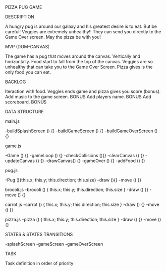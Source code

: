 PIZZA PUG GAME

DESCRIPTION

A hungry pug is around our galaxy and his greatest desire is to eat. But be careful! Veggies are extremely unhealthy!! They can send you directly to the Game Over screen. May the pizza be with you!

MVP (DOM-CANVAS)

The game has a pug that moves around the canvas. Vertically and horizontally.
Food start to fall from the top of the canvas.
Veggies are so unhealthy that can take you to the Game Over Screen.
Pizza gives is the only food you can eat.

BACKLOG

Iteraction with food. Veggies ends game and pizza gives you score (bonus).
Add music to the game screen. BONUS
Add players name. BONUS
Add scoreboard. BONUS

DATA STRUCTURE

main.js

-buildSplashScreen () {}
-buildGameScreen () {}
-buildGameOverScreen () {}

game.js

-Game () {}
-gameLoop () {}
-checkCollisions (){}
-clearCanvas () {}
-updateCanvas () {}
-drawCanvas() {}
-gameOver () {}
-addFood () {}

pug.js

-Pug (){this.x; this.y; this.direction; this.size}
-draw (){}
-move () {}

brocoli.js
-brocoli () { this.x; this.y; this.direction; this.size }
-draw () {}
-move () {}

carrot.js
-carrot () { this.x; this.y; this.direction; this.size }
-draw () {}
-move () {}

pizza.js
-pizza () { this.x; this.y; this.direction; this.size }
-draw () {}
-move () {}

STATES & STATES TRANSITIONS

-splashScreen
-gameScreen
-gameOverScreen

TASK

Task definition in order of priority
